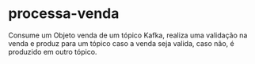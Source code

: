 # processa-venda
Consume um Objeto venda de um tópico Kafka, realiza uma validação na venda e produz para um tópico caso a venda seja valida, caso não, é produzido em outro tópico.
